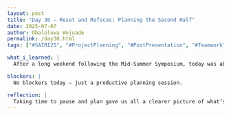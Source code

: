 ```yaml
---
layout: post
title: "Day 30 – Reset and Refocus: Planning the Second Half"
date: 2025-07-07
author: Obaloluwa Wojuade
permalink: /day30.html
tags: ["#SAIRI25", "#ProjectPlanning", "#PostPresentation", "#Teamwork", "#RLWorkflow", "#Deliverables"]

what_i_learned: |
  After a long weekend following the Mid-Summer Symposium, today was about regrouping with my team and laying out our plan for the second half of the program. We reviewed our progress so far and discussed what’s left to complete — from refining our models to preparing final deliverables. It was helpful to realign and make sure we’re all on the same page moving forward.

blockers: |
  No blockers today — just a productive planning session.

reflection: |
  Taking time to pause and plan gave us all a clearer picture of what’s ahead. We’ve come a long way, but there’s still more to build, test, and present. I’m feeling recharged after the break and ready to hit the second half of the program with fresh energy and focus.
---
```

